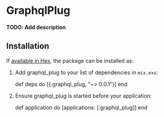# GraphqlPlug

**TODO: Add description**

## Installation

If [available in Hex](https://hex.pm/docs/publish), the package can be installed as:

  1. Add graphql_plug to your list of dependencies in `mix.exs`:

        def deps do
          [{:graphql_plug, "~> 0.0.1"}]
        end

  2. Ensure graphql_plug is started before your application:

        def application do
          [applications: [:graphql_plug]]
        end


